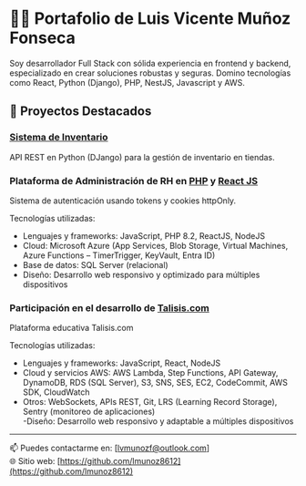 # 👨‍💻 Portafolio de Luis Vicente Muñoz Fonseca

Soy desarrollador Full Stack con sólida experiencia en frontend y backend, especializado en crear soluciones robustas y seguras. Domino tecnologías como React, Python (Django), PHP, NestJS, Javascript y AWS.

## 🧩 Proyectos Destacados

### [Sistema de Inventario](https://github.com/lmunoz8612/tm-consulting)
API REST en Python (DJango) para la gestión de inventario en tiendas.

### Plataforma de Administración de RH en [PHP](https://github.com/tu-usuario/login-react-php) y [React JS](https://github.com/lmunoz8612/rh-api)
Sistema de autenticación usando tokens y cookies httpOnly.

Tecnologías utilizadas:
- Lenguajes y frameworks: JavaScript, PHP 8.2, ReactJS, NodeJS 
- Cloud: Microsoft Azure (App Services, Blob Storage, Virtual Machines, Azure Functions – TimerTrigger, KeyVault, Entra 
ID) 
- Base de datos: SQL Server (relacional) 
- Diseño: Desarrollo web responsivo y optimizado para múltiples dispositivos

### Participación en el desarrollo de [Talisis.com](https://www.talisis.com)
Plataforma educativa Talisis.com

Tecnologías utilizadas:
- Lenguajes y frameworks: JavaScript, React, NodeJS
- Cloud y servicios AWS: AWS Lambda, Step Functions, API Gateway, DynamoDB, RDS (SQL Server), S3, SNS, SES, EC2, CodeCommit, AWS SDK, CloudWatch
- Otros: WebSockets, APIs REST, Git, LRS (Learning Record Storage), Sentry (monitoreo de aplicaciones)</li>
-Diseño: Desarrollo web responsivo y adaptable a múltiples dispositivos

---

📫 Puedes contactarme en: [lvmunozf@outlook.com]  
🌐 Sitio web: [https://github.com/lmunoz8612](https://github.com/lmunoz8612)
